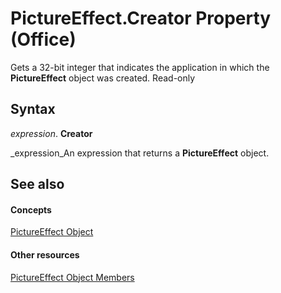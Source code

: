 
# PictureEffect.Creator Property (Office)

Gets a 32-bit integer that indicates the application in which the  **PictureEffect** object was created. Read-only


## Syntax

 _expression_. **Creator**

 _expression_An expression that returns a  **PictureEffect** object.


## See also


#### Concepts


 [PictureEffect Object](af3f742a-e082-1abd-7df2-d1fb2f57c8a2.md)
#### Other resources


 [PictureEffect Object Members](df7a24cd-db6f-1ab1-e0e4-3b332ba27bd5.md)
